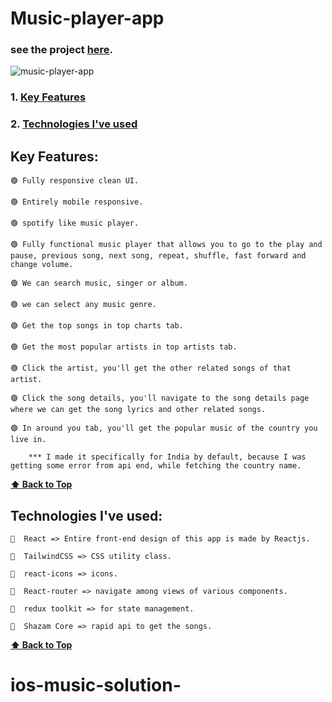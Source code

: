 # Music-player-app

### see the project [here](https://musixxx-app.netlify.app/).

![music-player-app](https://user-images.githubusercontent.com/46050946/194745223-f4bcc7d8-686f-4a2a-91db-17a5b8aa1f4f.png)

### 1. [Key Features](#key-features) 
### 2. [Technologies I've used](#technologies-ive-used)

## Key Features:

    🟢 Fully responsive clean UI.
    
    🟢 Entirely mobile responsive.
    
    🟢 spotify like music player.
    
    🟢 Fully functional music player that allows you to go to the play and pause, previous song, next song, repeat, shuffle, fast forward and change volume.
    
    🟢 We can search music, singer or album.
    
    🟢 we can select any music genre.
    
    🟢 Get the top songs in top charts tab.
    
    🟢 Get the most popular artists in top artists tab.
    
    🟢 Click the artist, you'll get the other related songs of that artist.
    
    🟢 Click the song details, you'll navigate to the song details page where we can get the song lyrics and other related songs.
    
    🟢 In around you tab, you'll get the popular music of the country you live in.
    
        *** I made it specifically for India by default, because I was getting some error from api end, while fetching the country name.

    
  **[⬆ Back to Top](#music-player-app)**


## Technologies I've used:

    🔷  React => Entire front-end design of this app is made by Reactjs.

    🔷  TailwindCSS => CSS utility class.

    🔷  react-icons => icons.

    🔷  React-router => navigate among views of various components.

    🔷  redux toolkit => for state management.

    🔷  Shazam Core => rapid api to get the songs.
    
  **[⬆ Back to Top](#music-player-app)**

# ios-music-solution-
